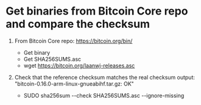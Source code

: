 # Get binaries from Bitcoin Core repo and compare the checksum

1. From Bitcoin Core repo: https://bitcoin.org/bin/
   * Get binary 
   * Get SHA256SUMS.asc
   * wget https://bitcoin.org/laanwj-releases.asc

2. Check that the reference checksum matches the real checksum
output: "bitcoin-0.16.0-arm-linux-gnueabihf.tar.gz: OK"

   * SUDO sha256sum --check SHA256SUMS.asc --ignore-missing
